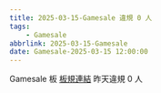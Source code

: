 ```yaml
---
title: 2025-03-15-Gamesale 違規 0 人
tags:
    - Gamesale
abbrlink: 2025-03-15-Gamesale
date: Gamesale-2025-03-15 12:00:00
---
```

Gamesale 板 [板規連結](https://www.ptt.cc/bbs/Gossiping/M.1637425085.A.07D.html)
昨天違規 0 人
